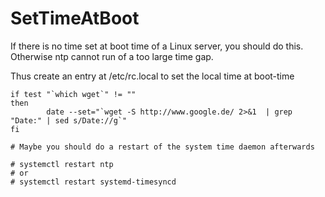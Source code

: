 # SetTimeAtBoot

If there is no time set at boot time of a Linux server, you should do this. Otherwise ntp cannot run of a too large time gap. 


Thus create an entry at /etc/rc.local to set the local time at boot-time 


```
if test "`which wget`" != ""
then
        date --set="`wget -S http://www.google.de/ 2>&1  | grep "Date:" | sed s/Date://g`"
fi

# Maybe you should do a restart of the system time daemon afterwards

# systemctl restart ntp
# or
# systemctl restart systemd-timesyncd

```


